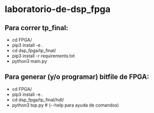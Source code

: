 # laboratorio-de-dsp_fpga


## Para correr tp_final:


- cd FPGA/
- pip3 install -e .
- cd dsp_fpga/tp_final/
- pip3 install -r requirements.txt
- python3 main.py


## Para generar (y/o programar) bitfile de FPGA:

- cd FPGA/
- pip3 install -e .
- cd dsp_fpga/tp_final/hdl/
- python3 top.py            # (--help para ayuda de comandos)
